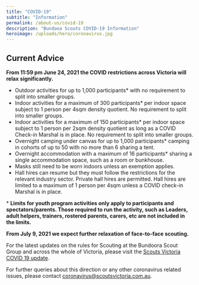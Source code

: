 ```yaml
---
title: "COVID-19"
subtitle: "Information"
permalink: /about-us/covid-19
description: "Bundooa Scouts COVID-19 Information"
heroimage: /uploads/hero/coronavirus.jpg
---
```


## Current Advice

**From 11:59 pm June 24, 2021 the COVID restrictions across Victoria will relax significantly.**

 * Outdoor activities for up to 1,000 participants* with no requirement to split into smaller groups.
 * Indoor activities for a maximum of 300 participants* per indoor space subject to 1 person per 4sqm density quotient. No requirement to split into smaller groups.
 * Indoor activities for a maximum of 150 participants* per indoor space subject to 1 person per 2sqm density quotient as long as a COVID Check-in Marshal is in place. No requirement to split into smaller groups.
 * Overnight camping under canvas for up to 1,000 participants* camping in cohorts of up to 50 with no more than 6 sharing a tent.
 * Overnight accommodation with a maximum of 16 participants* sharing a single accommodation space, such as a room or bunkhouse.
 * Masks still need to be worn indoors unless an exemption applies.
 * Hall hires can resume but they must follow the restrictions for the relevant industry sector. Private hall hires are permitted. Hall hires are limited to a maximum of 1 person per 4sqm unless a COVID check-in Marshal is in place.

\* **Limits for youth program activities only apply to participants and spectators/parents. Those required to run the activity, such as Leaders, adult helpers, trainers, rostered parents, carers, etc are not included in the limits.**

**From July 9, 2021 we expect further relaxation of face-to-face scouting.**

For the latest updates on the rules for Scouting at the Bundoora Scout Group and across the whole of Victoria, please visit the [Scouts Victoria COVID 19 update](https://scoutsvictoria.com.au/about-us/news/covid-19-update/).

For further queries about this direction or any other coronavirus related issues, please contact [coronavirus@scoutsvictoria.com.au](mailto:coronavirus@scoutsvictoria.com.au).